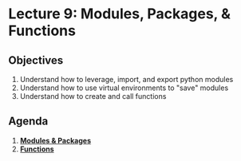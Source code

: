 <!---
{"next":"Topics/README.md","title":"Modules & Functions"}
-->

# Lecture 9: Modules, Packages, & Functions

## Objectives

1. Understand how to leverage, import, and export python modules
2. Understand how to use virtual environments to "save" modules
3. Understand how to create and call functions


## Agenda

1. **[Modules & Packages](../Topics/modules.md)**
2. **[Functions](../Topics/functions.md)**
